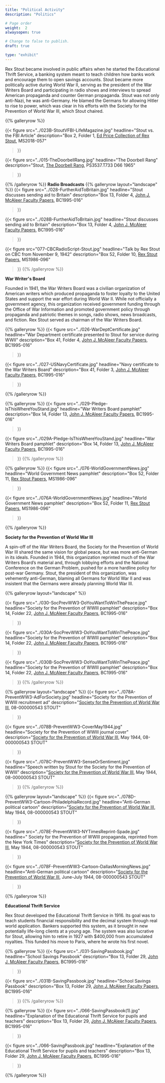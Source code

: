 ```yaml
---
title: "Political Activity"
description: "Politics"

# Page order
weight:  2
alwaysopen: true

# Change to false to publish.
draft: true

type: "exhibit"
---
```


Rex Stout became involved in public affairs when he started the Educational Thrift Service, a banking system meant to teach  children how banks work and encourage them to open savings accounts. Stout became more politically active during World War II, serving as the president of the War Writers Board and participating in radio shows and interviews to spread American propaganda and counter German propaganda. Stout was not only anti-Nazi, he was anti-Germany. He blamed the Germans for allowing Hitler to rise to power, which was clear in his efforts with the Society for the Prevention of World War III, which Stout chaired.

{{% galleryrow %}}

{{< figure src="../023B-StoutVFBI-LifeMagazine.jpg"
           headline="Stout vs. the FBI Article"
           description="Box 2, Folder 1, [Ed Price Collection of Rex Stout](https://bc-primo.hosted.exlibrisgroup.com/permalink/f/l6ucgu/ALMA-BC21495631010001021), MS2018-057"
>}}

{{< figure src="../015-TheDoorbellRang.jpg"
           headline="The Doorbell Rang"
           description="Stout, [The Doorbell Rang](https://bc-primo.hosted.exlibrisgroup.com/permalink/f/l6ucgu/ALMA-BC21506751750001021), PS3537.T733 D66 1965"
>}}

{{% /galleryrow %}}
__Radio Broadcasts__
{{% galleryrow layout="landscape" %}}
{{< figure src="../028-FurtherAidToBritain.jpg"
           headline="Stout discusses sending aid to Britain"
           description="Box 13, Folder 4, [John J. McAleer Faculty Papers](https://bc-primo.hosted.exlibrisgroup.com/permalink/f/l6ucgu/ALMA-BC21349383200001021), BC1995-016"
>}}

{{< figure src="../028B-FurtherAidToBritain.jpg"
           headline="Stout discusses sending aid to Britain"
           description="Box 13, Folder 4, [John J. McAleer Faculty Papers](https://bc-primo.hosted.exlibrisgroup.com/permalink/f/l6ucgu/ALMA-BC21349383200001021), BC1995-016"
>}}

{{< figure src="077-CBCRadioScript-Stout.jpg"
           headline="Talk by Rex Stout on CBC from November 9, 1942"
           description="Box 52, Folder 10, [Rex Stout Papers](https://bc-primo.hosted.exlibrisgroup.com/permalink/f/l6ucgu/ALMA-BC21323242860001021), MS1986-096"
>}}
{{% /galleryrow %}}


__War Writer's Board__

Founded in 1941, the War Writers Board was a civilian organization of American writers which produced propaganda to foster loyalty to the United States and support the war effort during World War II. While not officially a government agency, this organization received government funding through the Office of War Information and promoted government policy through propaganda and patriotic themes in songs, radio shows, news broadcasts, and fiction. Rex Stout served as chairman of the War Writers Board.

{{% galleryrow %}}
{{< figure src="../026-WarDeptCertificate.jpg"
           headline="War Department certificate presented to Stout for service during WWII"
           description="Box 41, Folder 4, [John J. McAleer Faculty Papers](https://bc-primo.hosted.exlibrisgroup.com/permalink/f/l6ucgu/ALMA-BC21349383200001021), BC1995-016"
>}}

{{< figure src="../027-USNavyCertificate.jpg"
           headline="Navy certificate to the War Writers Board"
           description="Box 41, Folder 3, [John J. McAleer Faculty Papers](https://bc-primo.hosted.exlibrisgroup.com/permalink/f/l6ucgu/ALMA-BC21349383200001021), BC1995-016"
>}}

{{% /galleryrow %}}

{{% galleryrow %}}
{{< figure src="../029-Pledge-IsThisWhereYouStand.jpg"
           headline="War Writers Board pamphlet"
           description="Box 14, Folder 13, [John J. McAleer Faculty Papers](https://bc-primo.hosted.exlibrisgroup.com/permalink/f/l6ucgu/ALMA-BC21349383200001021), BC1995-016"
>}}

{{< figure src="../029A-Pledge-IsThisWhereYouStand.jpg"
           headline="War Writers Board pamphlet"
           description="Box 14, Folder 13, [John J. McAleer Faculty Papers](https://bc-primo.hosted.exlibrisgroup.com/permalink/f/l6ucgu/ALMA-BC21349383200001021), BC1995-016"
>}}
{{% /galleryrow %}}

{{% galleryrow %}}
{{< figure src="../076-WorldGovernmentNews.jpg"
    headline="World Government News pamphlet"
    description="Box 52, Folder 11, [Rex Stout Papers](https://bc-primo.hosted.exlibrisgroup.com/permalink/f/l6ucgu/ALMA-BC21323242860001021), MS1986-096"
>}}

{{< figure src="../076A-WorldGovernmentNews.jpg"
    headline="World Government News pamphlet"
    description="Box 52, Folder 11, [Rex Stout Papers](https://bc-primo.hosted.exlibrisgroup.com/permalink/f/l6ucgu/ALMA-BC21323242860001021), MS1986-096"
>}}

{{% /galleryrow %}}

__Society for the Prevention of World War III__

A spin-off of the War Writers Board, the Society for the Prevention of World War III shared the same vision for global peace, but was more anti-German in its ideals. Founded in 1944, this organization reprinted much of the War Writers Board’s material and, through lobbying efforts and the National Conference on the German Problem, pushed for a more hardline policy for post-war Germany. Stout, the president of this organization, was vehemently anti-German, blaming all Germans for World War II and was insistent that the Germans were already planning World War III.

{{% galleryrow layout="landscape" %}}

{{< figure src="../030-SocPrevWW3-DoYouWantToWinThePeace.jpg"
           headline="Society for the Prevention of WWIII pamphlet"
           description="Box 14, Folder 22, [John J. McAleer Faculty Papers](https://bc-primo.hosted.exlibrisgroup.com/permalink/f/l6ucgu/ALMA-BC21349383200001021), BC1995-016"
>}}

{{< figure src="../030A-SocPrevWW3-DoYouWantToWinThePeace.jpg"
           headline="Society for the Prevention of WWIII pamphlet"
           description="Box 14, Folder 22, [John J. McAleer Faculty Papers](https://bc-primo.hosted.exlibrisgroup.com/permalink/f/l6ucgu/ALMA-BC21349383200001021), BC1995-016"
>}}

{{< figure src="../030B-SocPrevWW3-DoYouWantToWinThePeace.jpg"
           headline="Society for the Prevention of WWIII pamphlet"
           description="Box 14, Folder 22, [John J. McAleer Faculty Papers](https://bc-primo.hosted.exlibrisgroup.com/permalink/f/l6ucgu/ALMA-BC21349383200001021), BC1995-016"
>}}
{{% /galleryrow %}}

{{% galleryrow layout="landscape" %}}
{{< figure src="../078A-PreventWW3-AdForSociety.jpg"
           headline="Society for the Prevention of WWIII recruitment ad"
           description="[Society for the Prevention of World War III](https://bc-primo.hosted.exlibrisgroup.com/permalink/f/l6ucgu/ALMA-BC21360019190001021), 08-000000543 STOUT"
>}}

{{< figure src="../078B-PreventWW3-CoverMay1944.jpg"
           headline="Society for the Prevention of WWIII journal cover"
           description="[Society for the Prevention of World War III](https://bc-primo.hosted.exlibrisgroup.com/permalink/f/l6ucgu/ALMA-BC21360019190001021), May 1944, 08-000000543 STOUT"
>}}

{{< figure src="../078C-PreventWW3-SenseOrSentiment.jpg"
           headline="Speech written by Stout for the Society for the Prevention of WWIII"
           description="[Society for the Prevention of World War III](https://bc-primo.hosted.exlibrisgroup.com/permalink/f/l6ucgu/ALMA-BC21360019190001021), May 1944, 08-000000543 STOUT"
>}}
{{% /galleryrow %}}

{{% galleryrow layout="landscape" %}}
{{< figure src="../078D-PreventWW3-Cartoon-PhiladelphiaRecord.jpg"
           headline="Anti-German political cartoon"
           description="[Society for the Prevention of World War III](https://bc-primo.hosted.exlibrisgroup.com/permalink/f/l6ucgu/ALMA-BC21360019190001021), May 1944, 08-000000543 STOUT"
>}}

{{< figure src="../078E-PreventWW3-NYTimesReprint-Spade.jpg"
           headline=" Society for the Prevention of WWIII propaganda, reprinted from the New York Times"
           description="[Society for the Prevention of World War III](https://bc-primo.hosted.exlibrisgroup.com/permalink/f/l6ucgu/ALMA-BC21360019190001021), May 1944, 08-000000543 STOUT"
>}}

{{< figure src="../078F-PreventWW3-Cartoon-DallasMorningNews.jpg"
           headline="Anti-German political cartoon"
           description="[Society for the Prevention of World War III](https://bc-primo.hosted.exlibrisgroup.com/permalink/f/l6ucgu/ALMA-BC21360019190001021), June-July 1944, 08-000000543 STOUT"
>}}

{{% /galleryrow %}}

__Educational Thrift Service__

Rex Stout developed the Educational Thrift Service in 1916. Its goal was to teach students financial responsibility and the decimal system through real world application. Bankers supported this system, as it brought in new potentially life-long clients at a young age.  The system was also lucrative for Stout, allowing him to retire in 1927 with $400,000 from accumulated royalties. This funded his move to Paris, where he wrote his first novel.

{{% galleryrow %}}
{{< figure src="../031-SavingPassbook.jpg"
           headline="School Savings Passbook"
           description="Box 13, Folder 29, [John J. McAleer Faculty Papers](https://bc-primo.hosted.exlibrisgroup.com/permalink/f/l6ucgu/ALMA-BC21349383200001021), BC1995-016"
>}}

{{< figure src="../031B-SavingPassbook.jpg"
           headline="School Savings Passbook"
           description="Box 13, Folder 29, [John J. McAleer Faculty Papers](https://bc-primo.hosted.exlibrisgroup.com/permalink/f/l6ucgu/ALMA-BC21349383200001021), BC1995-016"
>}}
{{% /galleryrow %}}

{{% galleryrow %}}
{{< figure src="../066-SavingPassbook(1).jpg"
           headline="Explanation of the Educational Thrift Service for pupils and teachers"
           description="Box 13, Folder 29, [John J. McAleer Faculty Papers](https://bc-primo.hosted.exlibrisgroup.com/permalink/f/l6ucgu/ALMA-BC21349383200001021), BC1995-016"
>}}

{{< figure src="../066-SavingPassbook.jpg"
           headline="Explanation of the Educational Thrift Service for pupils and teachers"
           description="Box 13, Folder 29, [John J. McAleer Faculty Papers](https://bc-primo.hosted.exlibrisgroup.com/permalink/f/l6ucgu/ALMA-BC21349383200001021), BC1995-016"
>}}

{{% /galleryrow %}}
